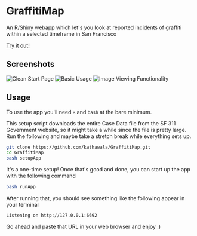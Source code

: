 # GraffitiMap
An R/Shiny webapp which let's you look at reported incidents of graffiti within a selected timeframe in San Francisco

[Try it out!](http://ec2-54-243-26-197.compute-1.amazonaws.com:3838/)

## Screenshots

![Clean Start Page](http://i.imgur.com/HKhYZz9.jpg)
![Basic Usage](http://i.imgur.com/ky8iFFs.jpg)
![Image Viewing Functionality](http://oi65.tinypic.com/voobis.jpg)

## Usage

To use the app you'll need `R` and `bash` at the bare minimum.

This setup script downloads the entire Case Data file from the SF 311 Government website, so it might take a while since the file is pretty large.
Run the following and maybe take a stretch break while everything sets up.

```bash
git clone https://github.com/kathawala/GraffitiMap.git
cd GraffitiMap
bash setupApp
```

It's a one-time setup! Once that's good and done, you can start up the app with the following command

```bash
bash runApp
```

After running that, you should see something like the following appear in your terminal

`Listening on http://127.0.0.1:6692`

Go ahead and paste that URL in your web browser and enjoy :)
